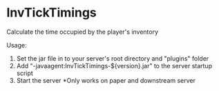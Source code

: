 # InvTickTimings
Calculate the time occupied by the player's inventory


Usage:
1. Set the jar file in to your server's root directory and "plugins" folder
2. Add "-javaagent:InvTickTimings-${version}.jar" to the server startup script
3. Start the server
*Only works on paper and downstream server

